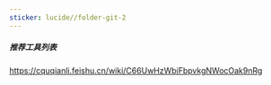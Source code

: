 ```yaml
---
sticker: lucide//folder-git-2
---
```

##### 推荐工具列表
  https://cquqianli.feishu.cn/wiki/C66UwHzWbiFbpvkgNWocOak9nRg
